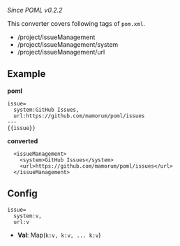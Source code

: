 _Since POML v0.2.2_

This converter covers following tags of `pom.xml`.

- /project/issueManagement
- /project/issueManagement/system
- /project/issueManagement/url


## Example
**poml**
```
issue=
  system:GitHub Issues,
  url:https://github.com/mamorum/poml/issues
---
{{issue}}
```

**converted**
```
  <issueManagement>
    <system>GitHub Issues</system>
    <url>https://github.com/mamorum/poml/issues</url>
  </issueManagement>
```


## Config
```
issue=
  system:v,
  url:v
```

- **Val**: Map(`k:v, k:v, ... k:v`)
